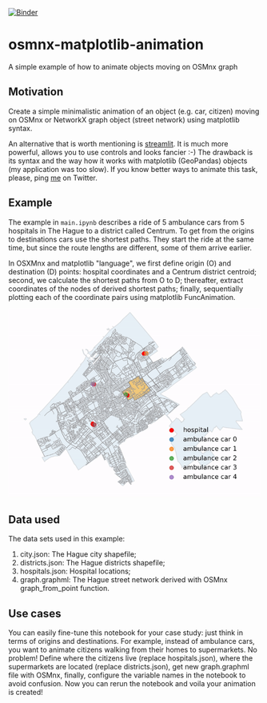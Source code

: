 [![Binder](https://mybinder.org/badge_logo.svg)](https://mybinder.org/v2/gh/mikhailsirenko/osmnx-matplotlib-animation/master?filepath=main.ipynb)

# osmnx-matplotlib-animation
A simple example of how to animate objects moving on OSMnx graph

## Motivation
Create a simple minimalistic animation of an object (e.g. car, citizen) moving on OSMnx or NetworkX graph object (street network) using matplotlib syntax. 

An alternative that is worth mentioning is [streamlit](https://github.com/streamlit/streamlit). It is much more powerful, allows you to use controls and looks fancier :-) The drawback is its syntax and the way how it works with matplotlib (GeoPandas) objects (my application was too slow). If you know better ways to animate this task, please, ping [me](https://twitter.com/mikhailsirenko) on Twitter.

## Example
The example in `main.ipynb` describes a ride of 5 ambulance cars from 5 hospitals in The Hague to a district called Centrum. To get from the origins to destinations cars use the shortest paths. They start the ride at the same time, but since the route lengths are different, some of them arrive earlier.

In OSXMnx and matplotlib "language", we first define origin (O) and destination (D) points: hospital coordinates and a Centrum district centroid; second, we calculate the shortest paths from O to D; thereafter, extract coordinates of the nodes of derived shortest paths; finally, sequentially plotting each of the coordinate pairs using matplotlib FuncAnimation.

<p align="center">
  <img src="animation.gif" width="600">
</p>

## Data used
The data sets used in this example:
1. city.json: The Hague city shapefile;
2. districts.json: The Hague districts shapefile;
3. hospitals.json: Hospital locations;
4. graph.graphml: The Hague street network derived with OSMnx graph_from_point function.

## Use cases
You can easily fine-tune this notebook for your case study: just think in terms of origins and destinations. For example, instead of ambulance cars, you want to animate citizens walking from their homes to supermarkets. No problem! Define where the citizens live (replace hospitals.json), where the supermarkets are located (replace districts.json), get new graph.graphml file with OSMnx, finally, configure the variable names in the notebook to avoid confusion. Now you can rerun the notebook and voila your animation is created!

